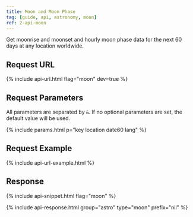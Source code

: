 ```yaml
---
title: Moon and Moon Phase
tag: [guide, api, astronomy, moon]
ref: 2-api-moon
---
```


Get moonrise and moonset and hourly moon phase data for the next 60 days at any location worldwide.

## Request URL

{% include api-url.html flag="moon" dev=true %}

## Request Parameters

All parameters are separated by `&`. If no optional parameters are set, the default value will be used.

{% include params.html p="key location date60 lang" %}

## Request Example

{% include api-url-example.html %}

## Response

{% include api-snippet.html flag="moon" %}

{% include api-response.html group="astro" type="moon" prefix="nil" %}
